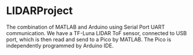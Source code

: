 # LIDARProject
The combination of MATLAB and Arduino using Serial Port UART communication. We have a TF-Luna LIDAR ToF sensor, connected to USB port, which is then read and send to a Pico by MATLAB. The Pico is independently programmed by Arduino IDE. 
